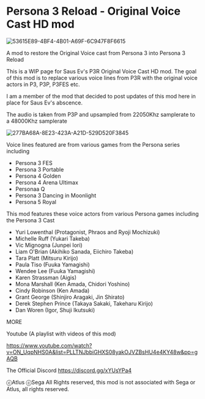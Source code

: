 # Persona 3 Reload - Original Voice Cast HD mod
![53615E89-4BF4-4B01-A69F-6C947F8F6615](https://github.com/user-attachments/assets/c98b275f-1722-4117-8e2c-0c5b0a9bfdb0)

A mod to restore the Original Voice cast from Persona 3 into Persona 3 Reload

This is a WIP page for Saus Ev's P3R Original Voice Cast HD mod.
The goal of this mod is to replace various voice lines from P3R with the original voice actors in P3, P3P, P3FES etc.

I am a member of the mod that decided to post updates of this mod here in place for Saus Ev's abscence.

The audio is taken from P3P and upsampled from 22050Khz samplerate to a 48000Khz samplerate

![277BA68A-8E23-423A-A21D-529D520F3845](https://github.com/user-attachments/assets/a22f5203-5d08-47ce-8d72-5ba6b50d7800)


Voice lines featured are from various games from the Persona series including
- Persona 3 FES
- Persona 3 Portable
- Persona 4 Golden
- Persona 4 Arena Ultimax
- Personaa Q
- Persona 3 Dancing in Moonlight
- Persona 5 Royal

This mod features these voice actors from various Persona games including the Persona 3 Cast
- Yuri Lowenthal (Protagonist, Phraos and Ryoji Mochizuki)
- Michelle Ruff (Yukari Takeba)
- Vic Mignogna (Junpei Iori)
- Liam O'Brian (Akihiko Sanada, Eiichiro Takeba)
- Tara Platt (Mitsuru Kirijo)
- Paula Tiso (Fuuka Yamagishi)
- Wendee Lee (Fuuka Yamagishi)
- Karen Strassman (Aigis)
- Mona Marshall (Ken Amada, Chidori Yoshino)
- Cindy Robinson (Ken Amada)
- Grant George (Shinjiro Aragaki, Jin Shirato)
- Derek Stephen Prince (Takaya Sakaki, Takeharu Kirijo)
- Dan Woren (Igor, Shuji Ikutsuki)

MORE

Youtube (A playlist with videos of this mod)

https://www.youtube.com/watch?v=ON_UqpNHS0A&list=PLLTNJbbiGHXS08yakOJVZBsHU4e4KY48w&pp=gAQB

The Official Discord
https://discord.gg/xYUsYPa4 

ⓒAtlus ⓒSega All Rights reserved, this mod is not associated with Sega or Atlus, all rights reserved.

